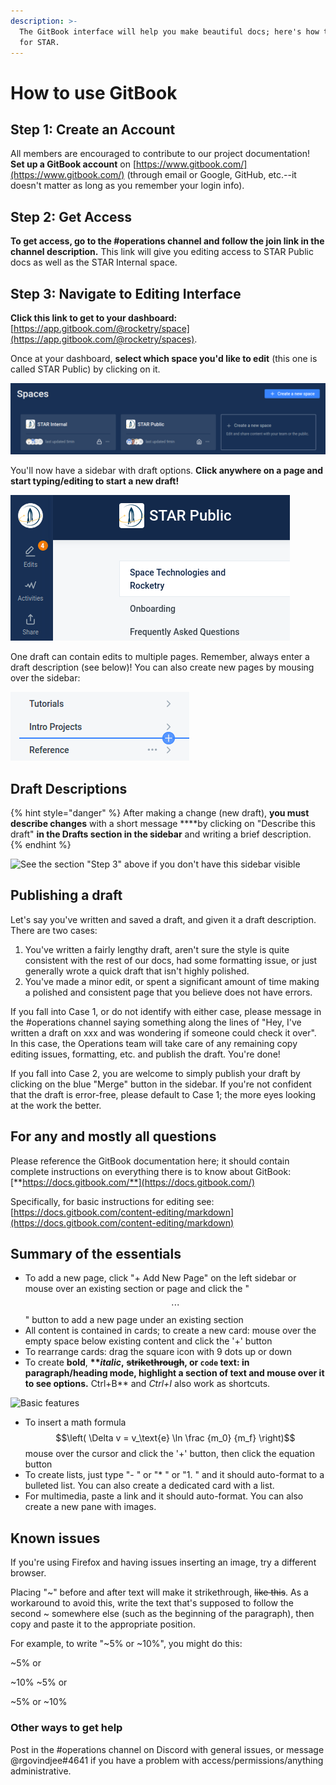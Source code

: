 ```yaml
---
description: >-
  The GitBook interface will help you make beautiful docs; here's how to use it
  for STAR.
---
```


# How to use GitBook

## Step 1: Create an Account

All members are encouraged to contribute to our project documentation!   
**Set up a GitBook account** on [https://www.gitbook.com/](https://www.gitbook.com/) \(through email or Google, GitHub, etc.--it doesn't matter as long as you remember your login info\).

## Step 2: Get Access

**To get access, go to the \#operations channel and follow the join link in the channel description.** This link will give you editing access to STAR Public docs as well as the STAR Internal space.

## Step 3: Navigate to Editing Interface

**Click this link to get to your dashboard:** [https://app.gitbook.com/@rocketry/space](https://app.gitbook.com/@rocketry/spaces).

Once at your dashboard, **select which space you'd like to edit** \(this one is called STAR Public\) by clicking on it.

![](.gitbook/assets/image%20%2895%29.png)

You'll now have a sidebar with draft options. **Click anywhere on a page and start typing/editing to start a new draft!**

![](.gitbook/assets/image%20%2896%29.png)

One draft can contain edits to multiple pages. Remember, always enter a draft description \(see below\)! You can also create new pages by mousing over the sidebar: 

![](.gitbook/assets/cropped_gitbook_edit.png)

## Draft Descriptions

{% hint style="danger" %}
After making a change \(new draft\), **you must describe changes** with a short message ****by clicking on "Describe this draft" **in the Drafts section in the sidebar** and writing a brief description.
{% endhint %}

![See the section &quot;Step 3&quot; above if you don&apos;t have this sidebar visible](.gitbook/assets/drafts.PNG)

## Publishing a draft

Let's say you've written and saved a draft, and given it a draft description. There are two cases:

1. You've written a fairly lengthy draft, aren't sure the style is quite consistent with the rest of our docs, had some formatting issue, or just generally wrote a quick draft that isn't highly polished.
2. You've made a minor edit, or spent a significant amount of time making a polished and consistent page that you believe does not have errors.

If you fall into Case 1, or do not identify with either case, please message in the \#operations channel saying something along the lines of "Hey, I've written a draft on xxx and was wondering if someone could check it over". In this case, the Operations team will take care of any remaining copy editing issues, formatting, etc. and publish the draft. You're done!

If you fall into Case 2, you are welcome to simply publish your draft by clicking on the blue "Merge" button in the sidebar. If you're not confident that the draft is error-free, please default to Case 1; the more eyes looking at the work the better.

## For any and mostly all questions

Please reference the GitBook documentation here; it should contain complete instructions on everything there is to know about GitBook: [**https://docs.gitbook.com/**](https://docs.gitbook.com/)

Specifically, for basic instructions for editing see: [https://docs.gitbook.com/content-editing/markdown](https://docs.gitbook.com/content-editing/markdown)

## Summary of the essentials

* To add a new page, click "+ Add New Page" on the left sidebar or mouse over an existing section or page and click the " $$\cdots$$ " button to add a new page under an existing section
* All content is contained in cards; to create a new card: mouse over the empty space below existing content and click the '+' button
* To rearrange cards: drag the square icon with 9 dots up or down
* To create **bold**, **\*\***_**italic**_**,** ~~**strikethrough**~~**, or `code` text: in paragraph/heading mode, highlight a section of text and mouse over it to see options.** Ctrl+B\*\* and _Ctrl+I_ also work as shortcuts.  

![Basic features](.gitbook/assets/formatting.png)

* To insert a math formula $$\left( \Delta v = v_\text{e} \ln \frac {m_0} {m_f} \right)$$ mouse over the cursor and click the '+' button, then click the equation button
* To create lists, just type "- " or "\* " or "1. " and it should auto-format to a bulleted list. You can also create a dedicated card with a list.
* For multimedia, paste a link and it should auto-format. You can also create a new pane with images.

## Known issues

If you're using Firefox and having issues inserting an image, try a different browser.

Placing "~" before and after text will make it strikethrough, ~~like this~~. As a workaround to avoid this, write the text that's supposed to follow the second ~ somewhere else \(such as the beginning of the paragraph\), then copy and paste it to the appropriate position.

For example, to write "~5% or ~10%", you might do this:

~5% or

~10% ~5% or

~5% or ~10%

### Other ways to get help

Post in the \#operations channel on Discord with general issues, or message @rgovindjee\#4641 if you have a problem with access/permissions/anything administrative.

